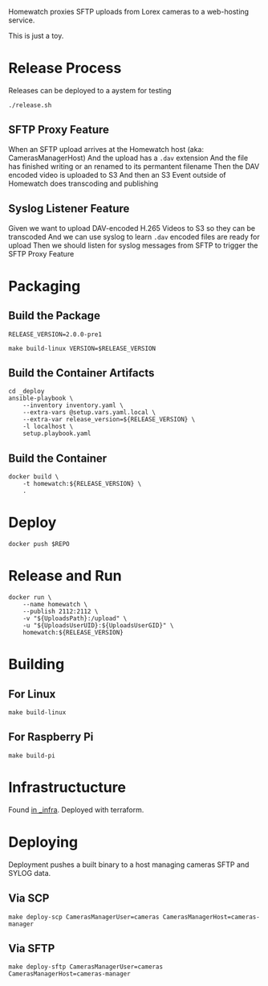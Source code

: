 Homewatch proxies SFTP uploads from Lorex cameras to a web-hosting service.

This is just a toy.

# Release Process

Releases can be deployed to a aystem for testing

```
./release.sh
```

## SFTP Proxy Feature

When an SFTP upload arrives at the Homewatch host (aka: CamerasManagerHost)
And the upload has a `.dav` extension
And the file has finished writing or an renamed to its permantent filename
Then the DAV encoded video is uploaded to S3
And then an S3 Event outside of Homewatch does transcoding and publishing

## Syslog Listener Feature

Given we want to upload DAV-encoded H.265 Videos to S3 so they can be transcoded
And we can use syslog to learn `.dav` encoded files are ready for upload
Then we should listen for syslog messages from SFTP to trigger the SFTP Proxy Feature

# Packaging

## Build the Package

`RELEASE_VERSION=2.0.0-pre1`

```
make build-linux VERSION=$RELEASE_VERSION
```

## Build the Container Artifacts

```
cd _deploy
ansible-playbook \
    --inventory inventory.yaml \
    --extra-vars @setup.vars.yaml.local \
    --extra-var release_version=${RELEASE_VERSION} \
    -l localhost \
    setup.playbook.yaml
```

## Build the Container

```
docker build \
    -t homewatch:${RELEASE_VERSION} \
    .
```

# Deploy

```
docker push $REPO
```

# Release and Run

```
docker run \
    --name homewatch \
    --publish 2112:2112 \
    -v "${UploadsPath}:/upload" \
    -u "${UploadsUserUID}:${UploadsUserGID}" \
    homewatch:${RELEASE_VERSION}
```

# Building

## For Linux
```
make build-linux
```

## For Raspberry Pi
```
make build-pi
```

# Infrastructucture

Found [in _infra](_infra/README.md). Deployed with terraform.

# Deploying

Deployment pushes a built binary to a host managing cameras SFTP and SYLOG data.

## Via SCP
```
make deploy-scp CamerasManagerUser=cameras CamerasManagerHost=cameras-manager
```

## Via SFTP
```
make deploy-sftp CamerasManagerUser=cameras CamerasManagerHost=cameras-manager
```